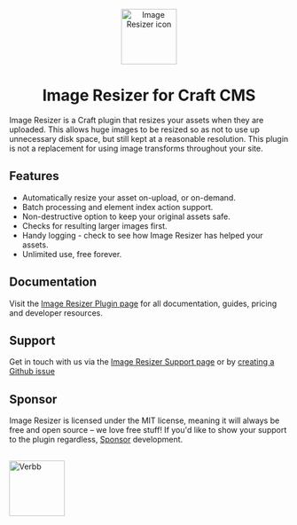 <p align="center"><img src="https://verbb.imgix.net/plugins/image-resizer/image-resizer-icon.svg" width="100" height="100" alt="Image Resizer icon"></p>
<h1 align="center">Image Resizer for Craft CMS</h1>

Image Resizer is a Craft plugin that resizes your assets when they are uploaded. This allows huge images to be resized so as not to use up unnecessary disk space, but still kept at a reasonable resolution. This plugin is not a replacement for using image transforms throughout your site.

## Features
- Automatically resize your asset on-upload, or on-demand.
- Batch processing and element index action support.
- Non-destructive option to keep your original assets safe.
- Checks for resulting larger images first.
- Handy logging - check to see how Image Resizer has helped your assets.
- Unlimited use, free forever.

## Documentation
Visit the [Image Resizer Plugin page](https://verbb.io/craft-plugins/image-resizer) for all documentation, guides, pricing and developer resources.

## Support
Get in touch with us via the [Image Resizer Support page](https://verbb.io/craft-plugins/image-resizer/support) or by [creating a Github issue](https://github.com/verbb/image-resizer/issues)

## Sponsor
Image Resizer is licensed under the MIT license, meaning it will always be free and open source – we love free stuff! If you'd like to show your support to the plugin regardless, [Sponsor](https://github.com/sponsors/verbb) development.

<h2></h2>

<a href="https://verbb.io" target="_blank">
    <img width="100" src="https://verbb.io/assets/img/verbb-pill.svg" alt="Verbb">
</a>
